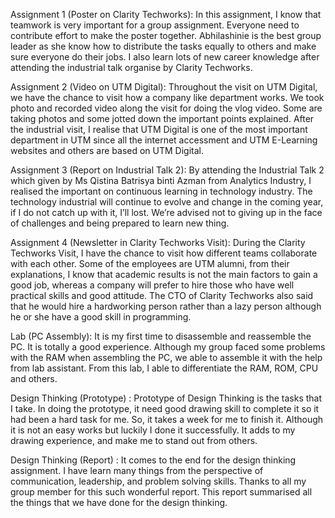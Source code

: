 Assignment 1 (Poster on Clarity Techworks):
In this assignment, I know that teamwork is very important for a group assignment. Everyone need to contribute effort to make the poster together. Abhilashinie is the best group leader as she know how to distribute the tasks equally to others and make sure everyone do their jobs. I also learn lots of new career knowledge after attending the industrial talk organise by Clarity Techworks.

Assignment 2 (Video on UTM Digital):
Throughout the visit on UTM Digital, we have the chance to visit how a company like department works. We took photo and recorded video along the visit for doing the vlog video. Some are taking photos and some jotted down the important points explained. After the industrial visit, I realise that UTM Digital is one of the most important department in UTM since all the internet accessment and UTM E-Learning websites and others are based on UTM Digital.

Assignment 3 (Report on Industrial Talk 2):
By attending the Industrial Talk 2 which given by Ms Qistina Batrisya binti Azman from Analytics Industry, I realised the important on continuous learning in technology industry. The technology industrial will continue to evolve and change in the coming year, if I do not catch up with it, I’ll lost. We’re advised not to giving up in the face of challenges and being prepared to learn new thing.

Assignment 4 (Newsletter in Clarity Techworks Visit):
During the Clarity Techworks Visit, I have the chance to visit how different teams collaborate with each other. Some of the employees are UTM alumni, from their explanations, I know that academic results is not the main factors to gain a good job, whereas a company will prefer to hire those who have well practical skills and good attitude. The CTO of Clarity Techworks also said that he would hire a hardworking person rather than a lazy person although he or she have a good skill in programming.

Lab (PC Assembly):
It is my first time to disassemble and reassemble the PC. It is totally a good experience. Although my group faced some problems with the RAM when assembling the PC, we able to assemble it with the help from lab assistant. From this lab, I able to differentiate the RAM, ROM, CPU and others. 

Design Thinking (Prototype) :
Prototype of Design Thinking is the tasks that I take. In doing the prototype, it need good drawing skill to complete it so it had been a hard task for me. So, it takes a week for me to finish it. Although it is not an easy works but luckily I done it successfully. It adds to my drawing experience, and make me to stand out from others. 

Design Thinking (Report) :
It comes to the end for the design thinking assignment. I have learn many things from the perspective of communication, leadership, and problem solving skills. Thanks to all my group member for this such wonderful report. This report summarised all the things that we have done for the design thinking. 
